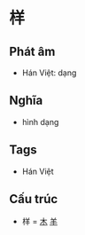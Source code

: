 # 样

## Phát âm
* Hán Việt: dạng

## Nghĩa
* hình dạng

## Tags
* Hán Việt

## Cấu trúc
* 样 = [木](木.md) [羊](羊.md)

<script>window.HANZI_FIELD='样';</script>